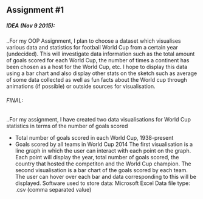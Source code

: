 ## Assignment #1
##### IDEA (Nov 9 2015):
..For my OOP Assignment, I plan to choose a dataset which visualises various data 
and statistics for football World Cup from a certain year (undecided). This will investigate data information such
as the total amount of goals scored for each World Cup, the number of times a continent has been chosen as a 
host for the World Cup, etc.
I hope to display this data using a bar chart and also display other stats on the sketch such as average of some data collected
as well as fun facts about the World cup through animations (if possible) or outside sources for visualisation.

###### FINAL:
..For my assignment, I have created two data visualisations for World Cup statistics in terms of the number of goals scored
- Total number of goals scored in each World Cup, 1938-present
- Goals scored by all teams in World Cup 2014
The first visualisation is a line graph in which the user can interact with each point on the graph. Each point will 
display the year, total number of goals scored, the country that hosted the competiton and the World Cup champion.
The second visualisation is a bar chart of the goals scored by each team. The user can hover over each bar and data corresponding 
to this	will be displayed.
Software used to store data: Microsoft Excel
Data file type: .csv (comma separated value)
		
